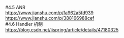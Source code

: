 #4.5 ANR  
https://www.jianshu.com/p/fa962a5fd939  
https://www.jianshu.com/p/388166988cef  
#4.6 Handler 机制  
https://blog.csdn.net/iispring/article/details/47180325
